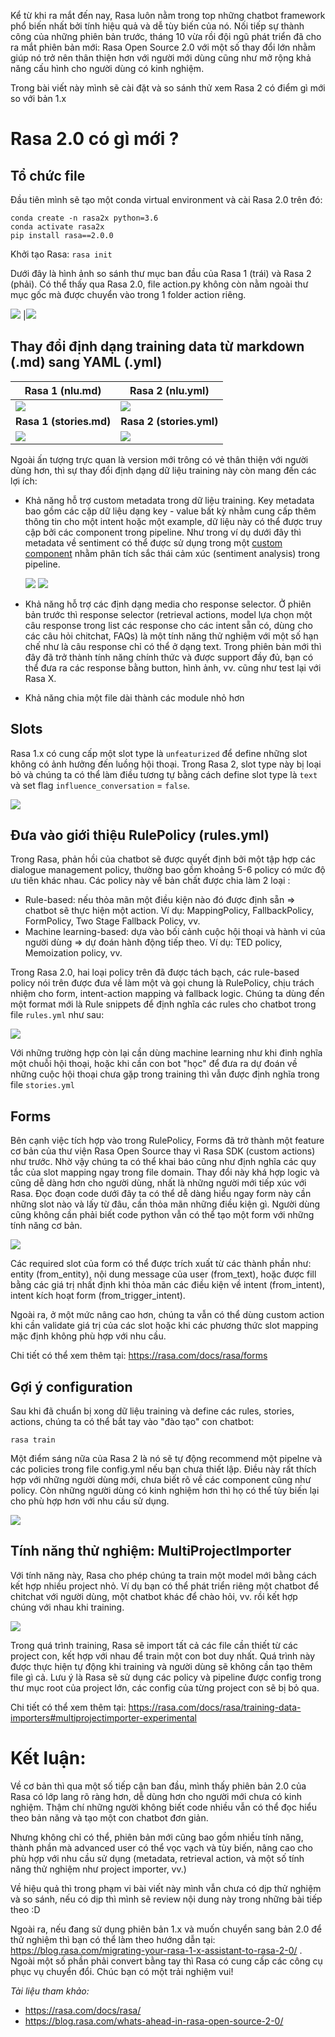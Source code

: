 Kể từ khi ra mắt đến nay, Rasa luôn nằm trong top những chatbot framework phổ biến nhất bởi tính hiệu quả và dễ tùy biến của nó. Nối tiếp sự thành công của những phiên bản trước, tháng 10 vừa rồi đội ngũ phát triển đã cho ra mắt phiên bản mới: Rasa Open Source 2.0 với một số thay đổi lớn nhằm giúp nó trở nên thân thiện hơn với người mới dùng cũng như mở rộng khả năng cấu hình cho người dùng có kinh nghiệm.

Trong bài viết này mình sẽ cài đặt và so sánh thử xem Rasa 2 có điểm gì mới so với bản 1.x

# Rasa 2.0 có gì mới ?

## **Tổ chức file**

Đầu tiên mình sẽ tạo một conda virtual environment và cài Rasa 2.0 trên đó: 
```
conda create -n rasa2x python=3.6
conda activate rasa2x
pip install rasa==2.0.0
```
Khởi tạo Rasa:
`rasa init`

Dưới đây là hình ảnh so sánh thư mục ban đầu của Rasa 1 (trái) và Rasa 2 (phải). Có thể thấy qua Rasa 2.0, file action.py không còn nằm ngoài thư mục gốc mà được chuyển vào trong 1 folder action riêng.

![](https://images.viblo.asia/180f4032-3687-421c-8665-e20720a1a057.png)
|![](https://images.viblo.asia/0337fab6-ae2e-4497-b9f1-d11be73ce7cc.png)

## **Thay đổi định dạng training data từ markdown (.md) sang YAML (.yml)**

| Rasa 1 (nlu.md) | Rasa 2 (nlu.yml)|
| -------- | -------- |
| ![](https://images.viblo.asia/7adc8110-7880-475c-b86d-6cf6bcde855d.png)     | ![](https://images.viblo.asia/f7666660-0326-4a2f-9339-3bc4b04bfe9f.png)     | 
| **Rasa 1 (stories.md)** | **Rasa 2 (stories.yml)**|
| ![](https://images.viblo.asia/94f6b715-7dc6-487d-9191-faefef940bd2.png) | ![](https://images.viblo.asia/e6b3b834-c687-43e7-bcf2-32420589ff65.png) |

Ngoài ấn tượng trực quan là version mới trông có vẻ thân thiện với người dùng hơn, thì sự thay đổi định dạng dữ liệu training này còn mang đến các lợi ích:
- Khả năng hỗ trợ custom metadata trong dữ liệu training. Key metadata bao gồm các cặp dữ liệu dạng key - value bất kỳ nhằm cung cấp thêm thông tin cho một intent hoặc một example, dữ liệu này có thể được truy cập bởi các component trong pipeline. Như trong ví dụ dưới đây thì metadata về sentiment có thể được sử dụng trong một [custom component](https://blog.rasa.com/enhancing-rasa-nlu-with-custom-components/) nhằm phân tích sắc thái cảm xúc (sentiment analysis) trong pipeline.
 
    ![](https://images.viblo.asia/996891e2-ad67-4630-a1dd-b3a9984bbe6f.png)
    ![](https://images.viblo.asia/4469cbf5-45c8-4d19-befe-a1ba3183d551.png)

- Khả năng hỗ trợ các định dạng media cho response selector. Ở phiên bản trước thì response selector (retrieval actions, model lựa chọn một câu response trong list các response cho các intent sẵn có, dùng cho các câu hỏi chitchat, FAQs) là một tính năng thử nghiệm với một số hạn chế như là câu response chỉ có thể ở dạng text. Trong phiên bản mới thì đây đã trở thành tính năng chính thức và được support đầy đủ, bạn có thể đưa ra các response bằng button, hình ảnh, vv. cũng như test lại với Rasa X.
- Khả năng chia một file dài thành các module nhỏ hơn

## **Slots**
Rasa 1.x có cung cấp một slot type là `unfeaturized` để define những slot không có ảnh hưởng đến luồng hội thoại. Trong Rasa 2, slot type này bị loại bỏ và chúng ta có thể làm điều tương tự bằng cách define slot type là `text` và set flag `influence_conversation` = `false`.

![](https://images.viblo.asia/277c73d2-ae22-4e2a-bd0d-89c7543c6739.png)


## **Đưa vào giới thiệu RulePolicy (rules.yml)**
Trong Rasa, phản hồi của chatbot sẽ được quyết định bởi một tập hợp các dialogue management policy, thường bao gồm khoảng 5-6 policy có mức độ ưu tiên khác nhau. Các policy này về bản chất được chia làm 2 loại :  
- Rule-based: nếu thỏa mãn một điều kiện nào đó được định sẵn => chatbot sẽ thực hiện một action. Ví dụ: MappingPolicy, FallbackPolicy, FormPolicy, Two Stage Fallback Policy, vv.
- Machine learning-based: dựa vào bối cảnh cuộc hội thoại và hành vi của người dùng  => dự đoán hành động tiếp theo. Ví dụ: TED policy, Memoization policy, vv.

Trong Rasa 2.0, hai loại policy trên đã được tách bạch, các rule-based policy nói trên được đưa về làm một và gọi chung là RulePolicy, chịu trách nhiệm cho form, intent-action mapping và fallback logic. Chúng ta dùng đến một format mới là Rule snippets để định nghĩa các rules cho chatbot trong file `rules.yml` như sau:

![](https://images.viblo.asia/c5018450-8282-4a73-a442-dea58e7f669b.png)

Với những trường hợp còn lại cần dùng machine learning như khi đinh nghĩa một chuỗi hội thoại, hoặc khi cần con bot "học" để đưa ra dự đoán về những cuộc hội thoại chưa gặp trong training thì vẫn được định nghĩa trong file `stories.yml`

## **Forms**
Bên cạnh việc tích hợp vào trong RulePolicy, Forms đã trở thành một feature cơ bản của thư viện Rasa Open Source thay vì Rasa SDK (custom actions) như trước. Nhờ vậy chúng ta có thể khai báo cũng như định nghĩa các quy tắc của slot mapping ngay trong file domain. Thay đổi này khá hợp logic và cũng dễ dàng hơn cho người dùng, nhất là những người mới tiếp xúc với Rasa. Đọc đoạn code dưới đây ta có thể dễ dàng hiểu ngay form này cần những slot nào và lấy từ đâu, cần thỏa mãn những điều kiện gì. Người dùng cũng không cần phải biết code python vẫn có thể tạo một form với những tính năng cơ bản.

![](https://images.viblo.asia/45349018-0718-4ff3-9d57-53c15ce944b0.png)

Các required slot của form có thể được trích xuất từ các thành phần như: entity (from_entity), nội dung message của user (from_text), hoặc được fill bằng các giá trị nhất định khi thỏa mãn các điều kiện về intent (from_intent), intent kích hoạt form (from_trigger_intent).

Ngoài ra, ở một mức nâng cao hơn, chúng ta vẫn có thể dùng custom action khi cần validate giá trị của các slot hoặc khi các phương thức slot mapping mặc định không phù hợp với nhu cầu.

Chi tiết có thể xem thêm tại: https://rasa.com/docs/rasa/forms

## **Gợi ý configuration**

Sau khi đã chuẩn bị xong dữ liệu training và define các rules, stories, actions, chúng ta có thể bắt tay vào "đào tạo" con chatbot:

`rasa train`

Một điểm sáng nữa của Rasa 2 là nó sẽ tự động recommend một pipelne và các policies trong file config.yml nếu bạn chưa thiết lập. Điều này rất thích hợp với những người dùng mới, chưa biết rõ về các component cũng như policy. Còn những người dùng có kinh nghiệm hơn thì họ có thể tùy biến lại cho phù hợp hơn với nhu cầu sử dụng.

![](https://images.viblo.asia/6a2c744e-f118-497b-b77f-5e15c19c2952.png)

## **Tính năng thử nghiệm: MultiProjectImporter**
Với tính năng này, Rasa cho phép chúng ta train một model mới bằng cách kết hợp nhiều project nhỏ. Ví dụ bạn có thể phát triển riêng một chatbot để chitchat với người dùng, một chatbot khác để chào hỏi, vv. rồi kết hợp chúng với nhau khi training.

![](https://images.viblo.asia/687dfe12-5612-4523-aa25-5c6736b0701c.png)


Trong quá trình training, Rasa sẽ import tất cả các file cần thiết từ các project con, kết hợp với nhau để train một con bot duy nhất. Quá trình này được thực hiện tự động khi training và người dùng sẽ không cần tạo thêm file gì cả. Lưu ý là Rasa sẽ sử dụng các policy và pipeline được config trong thư mục root của project lớn, các config của từng project con sẽ bị bỏ qua.

Chi tiết có thể xem thêm tại: https://rasa.com/docs/rasa/training-data-importers#multiprojectimporter-experimental

# **Kết luận:**
Về cơ bản thì qua một số tiếp cận ban đầu, mình thấy phiên bản 2.0 của Rasa có lớp lang rõ ràng hơn, dễ dùng hơn cho người mới chưa có kinh nghiệm. Thậm chí những người không biết code nhiều vẫn có thể đọc hiểu theo bản năng và tạo một con chatbot đơn giản. 

Nhưng không chỉ có thể, phiên bản mới cũng bao gồm nhiều tính năng, thành phần mà advanced user có thể vọc vạch và tùy biến, nâng cao cho phù hợp với nhu cầu sử dụng (metadata, retrieval action, và một số tính năng thử nghiệm như project importer, vv.)

Về hiệu quả thì trong phạm vi bài viết này mình vẫn chưa có dịp thử nghiệm và so sánh, nếu có dịp thì mình sẽ review nội dung này trong những bài tiếp theo :D

Ngoài ra, nếu đang sử dụng phiên bản 1.x và muốn chuyển sang bản 2.0 để thử nghiệm thì bạn có thể làm theo hướng dẫn tại: https://blog.rasa.com/migrating-your-rasa-1-x-assistant-to-rasa-2-0/ . Ngoài một số phần phải convert bằng tay thì Rasa có cung cấp các  công cụ phục vụ chuyển đổi. Chúc bạn có một trải nghiệm vui!



*Tài liệu tham khảo:*
- https://rasa.com/docs/rasa/
- https://blog.rasa.com/whats-ahead-in-rasa-open-source-2-0/